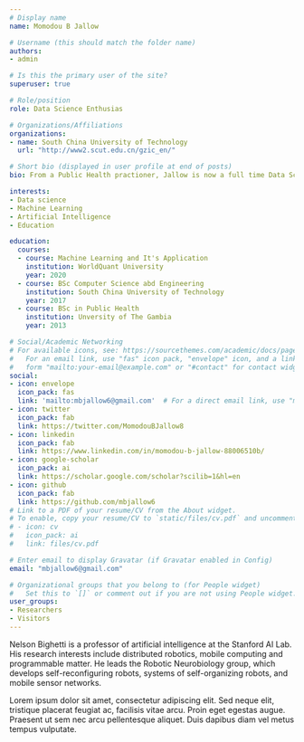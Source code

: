 ```yaml
---
# Display name
name: Momodou B Jallow

# Username (this should match the folder name)
authors:
- admin

# Is this the primary user of the site?
superuser: true

# Role/position
role: Data Science Enthusias

# Organizations/Affiliations
organizations:
- name: South China University of Technology
  url: "http://www2.scut.edu.cn/gzic_en/"

# Short bio (displayed in user profile at end of posts)
bio: From a Public Health practioner, Jallow is now a full time Data Science enthusias and passionate about impacting change in his community and Africa.

interests:
- Data science
- Machine Learning
- Artificial Intelligence
- Education 

education:
  courses:
  - course: Machine Learning and It's Application
    institution: WorldQuant University
    year: 2020
  - course: BSc Computer Science abd Engineering
    institution: South China University of Technology
    year: 2017
  - course: BSc in Public Health
    institution: Unversity of The Gambia 
    year: 2013

# Social/Academic Networking
# For available icons, see: https://sourcethemes.com/academic/docs/page-builder/#icons
#   For an email link, use "fas" icon pack, "envelope" icon, and a link in the
#   form "mailto:your-email@example.com" or "#contact" for contact widget.
social:
- icon: envelope
  icon_pack: fas
  link: 'mailto:mbjallow6@gmail.com'  # For a direct email link, use "mailto:test@example.org".
- icon: twitter
  icon_pack: fab
  link: https://twitter.com/MomodouBJallow8
- icon: linkedin
  icon_pack: fab
  link: https://www.linkedin.com/in/momodou-b-jallow-88006510b/
- icon: google-scholar
  icon_pack: ai
  link: https://scholar.google.com/scholar?scilib=1&hl=en
- icon: github
  icon_pack: fab
  link: https://github.com/mbjallow6
# Link to a PDF of your resume/CV from the About widget.
# To enable, copy your resume/CV to `static/files/cv.pdf` and uncomment the lines below.
# - icon: cv
#   icon_pack: ai
#   link: files/cv.pdf

# Enter email to display Gravatar (if Gravatar enabled in Config)
email: "mbjallow6@gmail.com"

# Organizational groups that you belong to (for People widget)
#   Set this to `[]` or comment out if you are not using People widget.
user_groups:
- Researchers
- Visitors
---
```


Nelson Bighetti is a professor of artificial intelligence at the Stanford AI Lab. His research interests include distributed robotics, mobile computing and programmable matter. He leads the Robotic Neurobiology group, which develops self-reconfiguring robots, systems of self-organizing robots, and mobile sensor networks.

Lorem ipsum dolor sit amet, consectetur adipiscing elit. Sed neque elit, tristique placerat feugiat ac, facilisis vitae arcu. Proin eget egestas augue. Praesent ut sem nec arcu pellentesque aliquet. Duis dapibus diam vel metus tempus vulputate.
